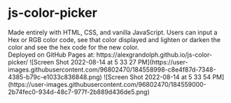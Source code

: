 <h1>js-color-picker</h1>
Made entirely with HTML, CSS, and vanilla JavaScript.  Users can input a Hex or RGB color code, see that color displayed and lighten or darken the color and see the hex code for the new color. <br>
Deployed on GitHub Pages at: https://alexgrandolph.github.io/js-color-picker/
![Screen Shot 2022-08-14 at 5 33 27 PM](https://user-images.githubusercontent.com/96802470/184558998-c8e4f87d-7348-4385-b79c-e1033c836848.png)
![Screen Shot 2022-08-14 at 5 33 54 PM](https://user-images.githubusercontent.com/96802470/184559000-2b74fec0-934d-48c7-977f-2b889d436de5.png)

